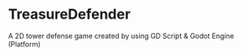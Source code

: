 # TreasureDefender
A 2D tower defense game created by using GD Script &amp; Godot Engine (Platform)
